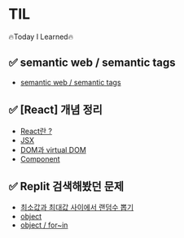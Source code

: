 # TIL
 🔥Today I Learned🔥

## ✅ semantic web / semantic tags 
 - <a href="https://velog.io/@hongduhyeon/websemantic-web-semantic-tags">semantic web / semantic tags</a>
## ✅ [React] 개념 정리
 - <a href="https://velog.io/@hongduhyeon/whyReact">React란 ?</a>
 - <a href="https://velog.io/@hongduhyeon/React-JSX">JSX</a>
 - <a href="https://velog.io/@hongduhyeon/React-DOM-Virtual-DOM">DOM과 virtual DOM</a>
 - <a href="https://velog.io/@hongduhyeon/React-component">Component</a>
## ✅ Replit 검색해봤던 문제
 - <a href="https://velog.io/@hongduhyeon/Replit-js-mix-min-random">최소값과 최대값 사이에서 랜덤수 뽑기</a>
 - <a href="https://velog.io/@hongduhyeon/Replit-js-Object">object</a>
 - <a href="https://velog.io/@hongduhyeon/Replit-js-object-for-in">object / for~in</a>
